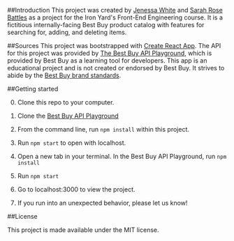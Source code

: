 ##Introduction
This project was created by [Jenessa White](@jenessawhite) and [Sarah Rose Battles](@srosebattles) as a project for the Iron Yard's Front-End Engineering course. It is a fictitious internally-facing Best Buy product catalog with features for searching for, adding, and deleting items.

##Sources
This project was bootstrapped with [Create React App](https://github.com/facebookincubator/create-react-app).
The API for this project was provided by [The Best Buy API Playground](https://github.com/bestbuy/api-playground), which is provided by Best Buy as a learning tool for developers. This app is an educational project and is not created or endorsed by Best Buy. It strives to abide by the [Best Buy brand standards](https://developer.bestbuy.com/legal#brandingGuidelines).

##Getting started

0. Clone this repo to your computer.

1. Clone the [Best Buy API Playground](https://github.com/bestbuy/api-playground)

2. From the command line, run `npm install` within this project.

3. Run `npm start` to open with localhost.

4. Open a new tab in your terminal. In the Best Buy API Playground, run `npm install`

5. Run `npm start`

6. Go to localhost:3000 to view the project.

7. If you run into an unexpected behavior, please let us know!

##License

This project is made available under the MIT license.
